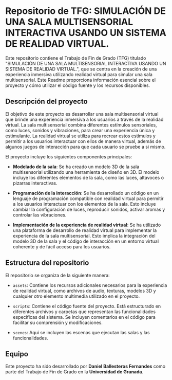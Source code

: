 # Repositorio de TFG: SIMULACIÓN DE UNA SALA MULTISENSORIAL INTERACTIVA USANDO UN SISTEMA DE REALIDAD VIRTUAL.

Este repositorio contiene el Trabajo de Fin de Grado (TFG) titulado "SIMULACIÓN DE UNA SALA MULTISENSORIAL INTERACTIVA USANDO UN SISTEMA DE REALIDAD VIRTUAL.", que se centra en la creación de una experiencia inmersiva utilizando realidad virtual para simular una sala multisensorial. Este Readme proporciona información esencial sobre el proyecto y cómo utilizar el código fuente y los recursos disponibles.

## Descripción del proyecto

El objetivo de este proyecto es desarrollar una sala multisensorial virtual que brinde una experiencia inmersiva a los usuarios a través de la realidad virtual. La sala multisensorial combina diferentes estímulos sensoriales, como luces, sonidos y vibraciones, para crear una experiencia única y estimulante. La realidad virtual se utiliza para recrear estos estímulos y permitir a los usuarios interactuar con ellos de manera virtual, además de algunos juegos de interacción para que cada usuario se pruebe a si mismo.

El proyecto incluye los siguientes componentes principales:

- **Modelado de la sala**: Se ha creado un modelo 3D de la sala multisensorial utilizando una herramienta de diseño en 3D. El modelo incluye los diferentes elementos de la sala, como las luces, altavoces o pizarras interactivas.

- **Programación de la interacción**: Se ha desarrollado un código en un lenguaje de programación compatible con realidad virtual para permitir a los usuarios interactuar con los elementos de la sala. Esto incluye cambiar la configuración de luces, reproducir sonidos, activar aromas y controlar las vibraciones.

- **Implementación de la experiencia de realidad virtual**: Se ha utilizado una plataforma de desarrollo de realidad virtual para implementar la experiencia de la sala multisensorial. Esto implica la integración del modelo 3D de la sala y el código de interacción en un entorno virtual coherente y de fácil acceso para los usuarios.

## Estructura del repositorio

El repositorio se organiza de la siguiente manera:

- `assets`: Contiene los recursos adicionales necesarios para la experiencia de realidad virtual, como archivos de audio, texturas, modelos 3D y cualquier otro elemento multimedia utilizado en el proyecto.

- `scripts`: Contiene el código fuente del proyecto. Está estructurado en diferentes archivos y carpetas que representan las funcionalidades específicas del sistema. Se incluyen comentarios en el código para facilitar su comprensión y modificaciones.

- `scenes`: Aquí se incluyen las escenas que ejecutan las salas y las funcionalidades.

## Equipo

Este proyecto ha sido desarrollado por **Daniel Ballesteros Fernandes** como parte del Trabajo de Fin de Grado en la **Universidad de Granada**.


